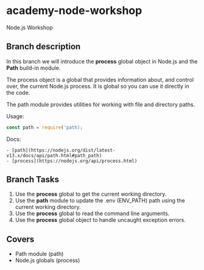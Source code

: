# academy-node-workshop

Node.js Workshop

## Branch description

In this branch we will introduce the **process** global object in Node.js and the **Path** build-in module.

The process object is a global that provides information about, and control over, the current Node.js process.
It is global so you can use it directly in the code.

The path module provides utilities for working with file and directory paths.

Usage:

```js
const path = require('path);
```

Docs:

    - [path](https://nodejs.org/dist/latest-v13.x/docs/api/path.html#path_path)
    - [process](https://nodejs.org/api/process.html)

## Branch Tasks

1. Use the **process** global to get the current working directory.
2. Use the **path** module to update the .env (ENV_PATH) path using the current working directory.
3. Use the **process** global to read the command line arguments.
4. Use the **process** global object to handle uncaught exception errors.

## Covers

- Path module (path)
- Node.js globals (process)
